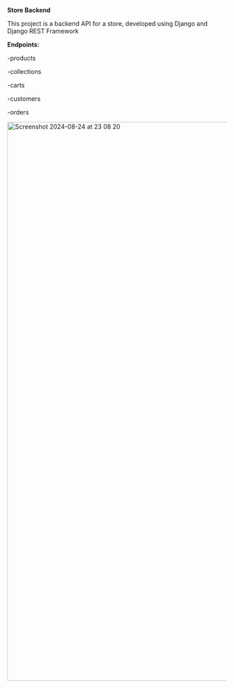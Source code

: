 **Store Backend**

This project is a backend API for a store, developed using Django and Django REST Framework

**Endpoints:**

-products

-collections

-carts

-customers

-orders


<img width="1280" alt="Screenshot 2024-08-24 at 23 08 20" src="https://github.com/user-attachments/assets/6a742fc5-5d38-4122-9191-88912b2a80ac">
